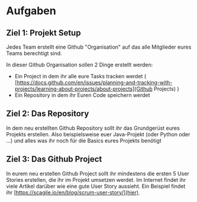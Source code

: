 # Aufgaben

## Ziel 1: Projekt Setup

Jedes Team erstellt eine Github "Organisation" auf das alle Mitglieder eures Teams berechtigt sind.

In dieser Github Organisation sollen 2 Dinge erstellt werden:

- Ein Project in dem ihr alle eure Tasks tracken werdet ( [https://docs.github.com/en/issues/planning-and-tracking-with-projects/learning-about-projects/about-projects](Github Projects) )
- Ein Repository in dem ihr Euren Code speichern werdet

## Ziel 2: Das Repository

In dem neu erstellten Github Repository sollt ihr das Grundgerüst eures Projekts erstellen. Also beispielsweise euer Java-Projekt (oder Python oder ...) und alles was ihr noch für die Basics eures Projekts benötigt

## Ziel 3: Das Github Project

In eurem neu erstellen Github Project sollt ihr mindestens die ersten 5 User Stories erstellen, die ihr im Projekt umsetzen werdet. Im Internet findet ihr viele Artikel darüber wie eine gute User Story aussieht. Ein Beispiel findet ihr [https://scagile.io/en/blog/scrum-user-story/](hier).